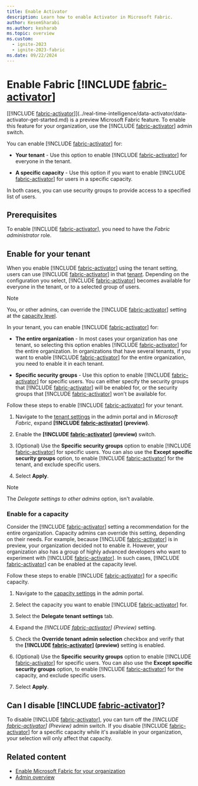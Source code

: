 ```yaml
---
title: Enable Activator
description: Learn how to enable Activator in Microsoft Fabric.
author: KesemSharabi
ms.author: kesharab
ms.topic: overview
ms.custom:
  - ignite-2023
  - ignite-2023-fabric
ms.date: 09/22/2024
---
```


# Enable Fabric [!INCLUDE [fabric-activator](../includes/fabric-activator.md)]

[[!INCLUDE [fabric-activator](../includes/fabric-activator.md)]](../real-time-intelligence/data-activator/data-activator-get-started.md) is a preview Microsoft Fabric feature. To enable this feature for your organization, use the [!INCLUDE [fabric-activator](../includes/fabric-activator.md)] admin switch.

You can enable [!INCLUDE [fabric-activator](../includes/fabric-activator.md)] for:

* **Your tenant** - Use this option to enable [!INCLUDE [fabric-activator](../includes/fabric-activator.md)] for everyone in the tenant.

* **A specific capacity** - Use this option if you want to enable [!INCLUDE [fabric-activator](../includes/fabric-activator.md)] for users in a specific capacity.

In both cases, you can use security groups to provide access to a specified list of users.

## Prerequisites

To enable [!INCLUDE [fabric-activator](../includes/fabric-activator.md)], you need to have the *Fabric administrator* role.

## Enable for your tenant

When you enable [!INCLUDE [fabric-activator](../includes/fabric-activator.md)] using the tenant setting, users can use [!INCLUDE [fabric-activator](../includes/fabric-activator.md)] in that [tenant](../enterprise/licenses.md#tenant). Depending on the configuration you select, [!INCLUDE [fabric-activator](../includes/fabric-activator.md)] becomes available for everyone in the tenant, or to a selected group of users.

>[!Note]
>You, or other admins, can override the [!INCLUDE [fabric-activator](../includes/fabric-activator.md)] setting at the [capacity level](#enable-for-a-capacity).

In your tenant, you can enable [!INCLUDE [fabric-activator](../includes/fabric-activator.md)] for:

* **The entire organization** - In most cases your organization has one tenant, so selecting this option enables [!INCLUDE [fabric-activator](../includes/fabric-activator.md)] for the entire organization. In organizations that have several tenants, if you want to enable [!INCLUDE [fabric-activator](../includes/fabric-activator.md)] for the entire organization, you need to enable it in each tenant.

* **Specific security groups** - Use this option to enable [!INCLUDE [fabric-activator](../includes/fabric-activator.md)] for specific users. You can either specify the security groups that [!INCLUDE [fabric-activator](../includes/fabric-activator.md)] will be enabled for, or the security groups that [!INCLUDE [fabric-activator](../includes/fabric-activator.md)] won't be available for.

Follow these steps to enable [!INCLUDE [fabric-activator](../includes/fabric-activator.md)] for your tenant.

1. Navigate to the [tenant settings](tenant-settings-index.md) in the admin portal and in *Microsoft Fabric*, expand **[!INCLUDE [fabric-activator](../includes/fabric-activator.md)] (preview)**.

2. Enable the **[!INCLUDE [fabric-activator](../includes/fabric-activator.md)] (preview)** switch.

3. (Optional) Use the **Specific security groups** option to enable [!INCLUDE [fabric-activator](../includes/fabric-activator.md)] for specific users. You can also use the **Except specific security groups** option, to enable [!INCLUDE [fabric-activator](../includes/fabric-activator.md)] for the tenant, and exclude specific users.

4. Select **Apply**.

>[!NOTE]
>The *Delegate settings to other admins* option, isn't available.

### Enable for a capacity

Consider the [!INCLUDE [fabric-activator](../includes/fabric-activator.md)] setting a recommendation for the entire organization. Capacity admins can override this setting, depending on their needs. For example, because [!INCLUDE [fabric-activator](../includes/fabric-activator.md)] is in preview, your organization decided not to enable it. However, your organization also has a group of highly advanced developers who want to experiment with [!INCLUDE [fabric-activator](../includes/fabric-activator.md)]. In such cases, [!INCLUDE [fabric-activator](../includes/fabric-activator.md)] can be enabled at the capacity level.

Follow these steps to enable [!INCLUDE [fabric-activator](../includes/fabric-activator.md)] for a specific capacity.

1. Navigate to the [capacity settings](capacity-settings.md) in the admin portal.

2. Select the capacity you want to enable [!INCLUDE [fabric-activator](../includes/fabric-activator.md)] for.

3. Select the **Delegate tenant settings** tab.

4. Expand the *[!INCLUDE [fabric-activator](../includes/fabric-activator.md)] (Preview)* setting.

5. Check the **Override tenant admin selection** checkbox and verify that the **[!INCLUDE [fabric-activator](../includes/fabric-activator.md)] (preview)** setting is enabled.

6. (Optional) Use the **Specific security groups** option to enable [!INCLUDE [fabric-activator](../includes/fabric-activator.md)] for specific users. You can also use the **Except specific security groups** option, to enable [!INCLUDE [fabric-activator](../includes/fabric-activator.md)] for the capacity, and exclude specific users.

7. Select **Apply**.

## Can I disable [!INCLUDE [fabric-activator](../includes/fabric-activator.md)]?

To disable [!INCLUDE [fabric-activator](../includes/fabric-activator.md)], you can turn off the *[!INCLUDE [fabric-activator](../includes/fabric-activator.md)] (Preview)* admin switch. If you disable [!INCLUDE [fabric-activator](../includes/fabric-activator.md)] for a specific capacity while it's available in your organization, your selection will only affect that capacity.

## Related content

* [Enable Microsoft Fabric for your organization](fabric-switch.md)
* [Admin overview](microsoft-fabric-admin.md)
